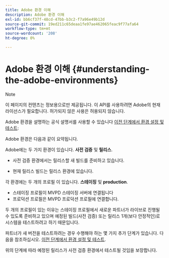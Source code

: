 ```yaml
---
title: Adobe 환경 이해
description: Adobe 환경 이해
exl-id: bb6cf37f-48cd-47bb-b3c2-f7a96e49b12d
source-git-commit: 19ed211c65deaa1fe97ae462065feac9f77afa64
workflow-type: tm+mt
source-wordcount: '208'
ht-degree: 0%

---
```


# Adobe 환경 이해 {#understanding-the-adobe-environments}

>[!NOTE]
>
>이 페이지의 컨텐츠는 정보용으로만 제공됩니다. 이 API를 사용하려면 Adobe의 현재 라이선스가 필요합니다. 허가되지 않은 사용은 허용되지 않습니다.

Adobe 환경을 설명하는 공식 설명서를 사용할 수 있습니다 [이전 단계에서 환경 설정 및 테스트](/help/authentication/setting-up-your-environment-and-testing-in-prequal.md):

Adobe 환경은 다음과 같이 요약됩니다.

Adobe에는 두 가지 환경이 있습니다. **사전 검증** 및 **릴리스**.

* 사전 검증 환경에서는 릴리스할 새 빌드를 준비하고 있습니다.

* 현재 릴리스 빌드는 릴리스 환경에 있습니다.

각 환경에는 두 개의 프로필 이 있습니다. **스테이징** 및 **production**.

* 스테이징 프로필이 MVPD 스테이징 서버에 연결됩니다
* 프로덕션 프로필은 MVPD 프로덕션 프로필에 연결합니다.

두 개의 프로필이 있는 이유는 스테이징 프로필에서 새로운 파트너가 라이브로 진행될 수 있도록 준비하고 있으며 예정된 빌드(사전 검증) 또는 릴리스 1개(보다 안정적인)로 시스템을 테스트하려고 하기 때문입니다.

파트너가 새 버전을 테스트하려는 경우 수행해야 하는 몇 가지 추가 단계가 있습니다. 다음을 참조하십시오. [이전 단계에서 환경 설정 및 테스트](/help/authentication/setting-up-your-environment-and-testing-in-prequal.md).

위의 단계에 따라 예정된 릴리스가 사전 검증 환경에서 테스트될 것임을 보장합니다.
